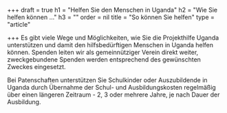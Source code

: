 +++
draft = true
h1 = "Helfen Sie den Menschen in Uganda"
h2 = "Wie Sie helfen können ..."
h3 = ""
order = nil
title = "So können Sie helfen"
type = "article"

+++
Es gibt viele Wege und Möglichkeiten, wie Sie die Projekthilfe Uganda unterstützen und damit den hilfsbedürftigen Menschen in Uganda helfen können. Spenden leiten wir als gemeinnütziger Verein direkt weiter, zweckgebundene Spenden werden entsprechend des gewünschten Zweckes eingesetzt. 

Bei Patenschaften unterstützen Sie Schulkinder oder Auszubildende in Uganda durch Übernahme der Schul- und Ausbildungskosten regelmäßig über einen längeren Zeitraum - 2, 3 oder mehrere Jahre, je nach Dauer der Ausbildung.